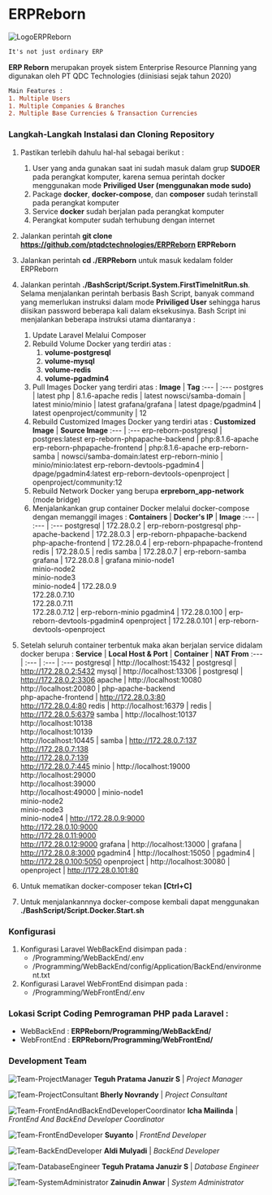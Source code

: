 # ERPReborn

![LogoERPReborn](https://i.ibb.co/fnL12cm/Logo-Phoenix.png)


```diff
It's not just ordinary ERP
```

**ERP Reborn** merupakan proyek sistem Enterprise Resource Planning yang digunakan oleh PT QDC Technologies (diinisiasi sejak tahun 2020)

```diff
Main Features :
1. Multiple Users
1. Multiple Companies & Branches
2. Multiple Base Currencies & Transaction Currencies
```

<h3>Langkah-Langkah Instalasi dan Cloning Repository</h3>

1. Pastikan terlebih dahulu hal-hal sebagai berikut :
   1. User yang anda gunakan saat ini sudah masuk dalam grup **SUDOER** pada perangkat komputer, karena semua perintah docker menggunakan mode **Priviliged User (menggunakan mode sudo)**
   2. Package **docker**, **docker-compose**, dan **composer** sudah terinstall pada perangkat komputer
   3. Service **docker** sudah berjalan pada perangkat komputer
   4. Perangkat komputer sudah terhubung dengan internet

2. Jalankan perintah **git clone https://github.com/ptqdctechnologies/ERPReborn ERPReborn**

3. Jalankan perintah **cd ./ERPReborn** untuk masuk kedalam folder ERPReborn

4. Jalankan perintah **./BashScript/Script.System.FirstTimeInitRun.sh**. Selama menjalankan perintah berbasis Bash Script, banyak command yang memerlukan instruksi dalam mode **Priviliged User** sehingga harus diisikan password beberapa kali dalam eksekusinya. Bash Script ini menjalankan beberapa instruksi utama diantaranya :
   1. Update Laravel Melalui Composer
   2. Rebuild Volume Docker yang terdiri atas :
      1. **volume-postgresql**
      2. **volume-mysql**
      3. **volume-redis**
      4. **volume-pgadmin4**
   3. Pull Images Docker yang terdiri atas :
      **Image** | **Tag**
      :--- | :---
      postgres | latest
      php | 8.1.6-apache
      redis | latest
      nowsci/samba-domain | latest
      minio/minio | latest
      grafana/grafana | latest
      dpage/pgadmin4 | latest
      openproject/community | 12
   4. Rebuild Customized Images Docker yang terdiri atas :
      **Customized Image** | **Source Image**
      :--- | :---
      erp-reborn-postgresql | postgres:latest
      erp-reborn-phpapache-backend | php:8.1.6-apache
      erp-reborn-phpapache-frontend | php:8.1.6-apache
      erp-reborn-samba | nowsci/samba-domain:latest
      erp-reborn-minio | minio/minio:latest
      erp-reborn-devtools-pgadmin4 | dpage/pgadmin4:latest
      erp-reborn-devtools-openproject | openproject/community:12
   5. Rebuild Network Docker yang berupa **erpreborn_app-network** (mode bridge)
   6. Menjalankankan grup container Docker melalui docker-compose dengan memanggil images :
      **Containers** | **Docker's IP** | **Image**
      :--- | :--- | :---
      postgresql | 172.28.0.2 | erp-reborn-postgresql
      php-apache-backend | 172.28.0.3 | erp-reborn-phpapache-backend
      php-apache-frontend | 172.28.0.4 | erp-reborn-phpapache-frontend
      redis | 172.28.0.5 | redis
      samba | 172.28.0.7 | erp-reborn-samba
      grafana | 172.28.0.8 | grafana
      minio-node1<br />minio-node2<br />minio-node3<br />minio-node4 | 172.28.0.9<br />172.28.0.7.10<br />172.28.0.7.11<br />172.28.0.7.12 | erp-reborn-minio
      pgadmin4 | 172.28.0.100 | erp-reborn-devtools-pgadmin4
      openproject | 172.28.0.101 | erp-reborn-devtools-openproject

5. Setelah seluruh container terbentuk maka akan berjalan service didalam docker berupa :
   **Service** | **Local Host & Port** | **Container** | **NAT From**
   :--- | :--- | :--- | :---
   postgresql | http://localhost:15432 | postgresql | http://172.28.0.2:5432
   mysql | http://localhost:13306 | postgresql | http://172.28.0.2:3306
   apache | http://localhost:10080<br />http://localhost:20080 | php-apache-backend<br />php-apache-frontend | http://172.28.0.3:80<br >http://172.28.0.4:80 
   redis | http://localhost:16379 | redis | http://172.28.0.5:6379
   samba | http://localhost:10137<br />http://localhost:10138<br />http://localhost:10139<br />http://localhost:10445 | samba | http://172.28.0.7:137<br />http://172.28.0.7:138<br />http://172.28.0.7:139<br />http://172.28.0.7:445
   minio | http://localhost:19000<br />http://localhost:29000<br />http://localhost:39000<br />http://localhost:49000 | minio-node1<br />minio-node2<br />minio-node3<br />minio-node4 | http://172.28.0.9:9000<br />http://172.28.0.10:9000<br />http://172.28.0.11:9000<br />http://172.28.0.12:9000
   grafana | http://localhost:13000 | grafana | http://172.28.0.8:3000
   pgadmin4 | http://localhost:15050 | pgadmin4 | http://172.28.0.100:5050
   openproject | http://localhost:30080 | openproject | http://172.28.0.101:80

6. Untuk mematikan docker-composer tekan **[Ctrl+C]**

7. Untuk menjalankannnya docker-compose kembali dapat menggunakan **./BashScript/Script.Docker.Start.sh**

<h3>Konfigurasi</h3>

1. Konfigurasi Laravel WebBackEnd disimpan pada :
   - <BASE DIRECTORY>/Programming/WebBackEnd/.env
   - <BASE DIRECTORY>/Programming/WebBackEnd/config/Application/BackEnd/environment.txt
2. Konfigurasi Laravel WebFrontEnd disimpan pada :
   - <BASE DIRECTORY>/Programming/WebFrontEnd/.env

<h3>Lokasi Script Coding Pemrograman PHP pada Laravel :</h3>

   - WebBackEnd : **ERPReborn/Programming/WebBackEnd/**
   - WebFrontEnd : **ERPReborn/Programming/WebFrontEnd/**
 
<h3>Development Team</h3>
   
![Team-ProjectManager](https://i.ibb.co/LdBfhDH/Teguh-Pratama-Januzir-S.jpg)
**Teguh Pratama Januzir S** | <em>Project Manager</em>
   
![Team-ProjectConsultant](https://i.ibb.co/f48Hppb/Team-Bherly-Novrandy.jpg)
**Bherly Novrandy** | <em>Project Consultant</em>

![Team-FrontEndAndBackEndDeveloperCoordinator](https://i.ibb.co/WtK1wky/Team-Icha-Mailinda.jpg)
**Icha Mailinda** | <em>FrontEnd And BackEnd Developer Coordinator</em>

![Team-FrontEndDeveloper](https://i.ibb.co/RyRHf8f/Team-Suyanto.jpg)
**Suyanto** | <em>FrontEnd Developer</em>

![Team-BackEndDeveloper](https://i.ibb.co/ZJ6J72b/Team-Aldi-Mulyadi.jpg)
**Aldi Mulyadi** | <em>BackEnd Developer</em>

![Team-DatabaseEngineer](https://i.ibb.co/LdBfhDH/Teguh-Pratama-Januzir-S.jpg)
**Teguh Pratama Januzir S** | <em>Database Engineer</em>

![Team-SystemAdministrator](https://i.ibb.co/zn7vX0K/Team-Zainudin-Anwar.jpg)
**Zainudin Anwar** | <em>System Administrator</em>
